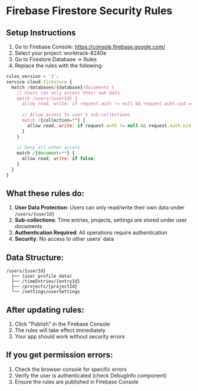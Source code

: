 # Firebase Firestore Security Rules

## Setup Instructions

1. Go to Firebase Console: https://console.firebase.google.com/
2. Select your project: worktrack-8240e
3. Go to Firestore Database → Rules
4. Replace the rules with the following:

```javascript
rules_version = '2';
service cloud.firestore {
  match /databases/{database}/documents {
    // Users can only access their own data
    match /users/{userId} {
      allow read, write: if request.auth != null && request.auth.uid == userId;
      
      // Allow access to user's sub-collections
      match /{collection=**} {
        allow read, write: if request.auth != null && request.auth.uid == userId;
      }
    }
    
    // Deny all other access
    match /{document=**} {
      allow read, write: if false;
    }
  }
}
```

## What these rules do:

1. **User Data Protection**: Users can only read/write their own data under `/users/{userId}`
2. **Sub-collections**: Time entries, projects, settings are stored under user documents
3. **Authentication Required**: All operations require authentication
4. **Security**: No access to other users' data

## Data Structure:

```
/users/{userId}
  ├── (user profile data)
  ├── /timeEntries/{entryId}
  ├── /projects/{projectId}
  └── /settings/userSettings
```

## After updating rules:

1. Click "Publish" in the Firebase Console
2. The rules will take effect immediately
3. Your app should work without security errors

## If you get permission errors:

1. Check the browser console for specific errors
2. Verify the user is authenticated (check DebugInfo component)
3. Ensure the rules are published in Firebase Console